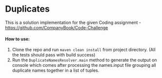 # Duplicates

This is a solution implementation for the given Coding assignment - https://github.com/CompanyBook/Code-Challenge

#### How to use:

1. Clone the repo and run `maven clean install` from project directory. (All the tests should pass with build success)
2. Run the `DuplicateNamesResolver.main` method to generate the output on console which comes after processing the names.input file grouping all duplicate names together in a list of tuples.
